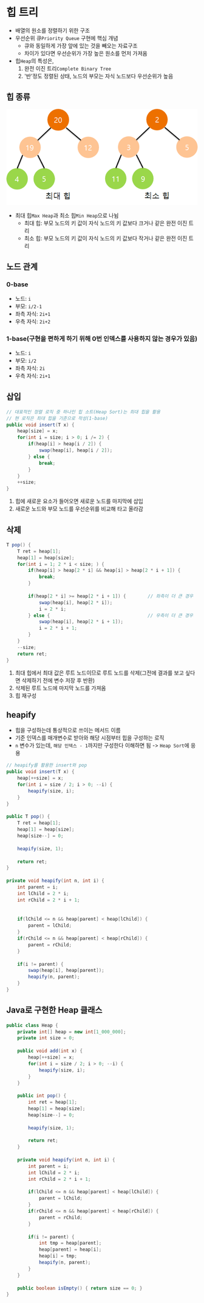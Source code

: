 # 힙 트리

- 배열의 원소를 정렬하기 위한 구조 
- 우선순위 큐`Priority Queue` 구현에 핵심 개념
  - 큐와 동일하게 가장 앞에 있는 것을 빼오는 자료구조
  - 차이가 있다면 우선순위가 가장 높은 원소를 먼저 가져옴
- 힙`Heap`의 특성은,
  1. 완전 이진 트리`Complete Binary Tree`
  2. '반'정도 정렬된 상태, 노드의 부모는 자식 노드보다 우선순위가 높음

## 힙 종류
![img.png](img.png)
- 최대 힙`Max Heap`과 최소 힙`Min Heap`으로 나뉨
  - 최대 힙: 부모 노드의 키 값이 자식 노드의 키 값보다 크거나 같은 완전 이진 트리
  - 최소 힙: 부모 노드의 키 값이 자식 노드의 키 값보다 작거나 같은 완전 이진 트리

## 노드 관계
### 0-base
- 노드: `i`
- 부모: `i/2-1`
- 좌측 자식: `2i+1`
- 우측 자식: `2i+2`

### 1-base(구현을 편하게 하기 위해 0번 인덱스를 사용하지 않는 경우가 있음)
- 노드: `i`
- 부모: `i/2`
- 좌측 자식: `2i`
- 우측 자식: `2i+1`


## 삽입
```java
// 대표적인 정렬 로직 중 하나인 힙 소트(Heap Sort)는 최대 힙을 활용
// 현 로직은 최대 힙을 기준으로 작성(1-base)
public void insert(T x) {
    heap[size] = x;
    for(int i = size; i > 0; i /= 2) {
        if(heap[i] > heap[i / 2]) {
            swap(heap[i], heap[i / 2]);
        } else {
            break;
        }
    }
    ++size;
}
```
1. 힙에 새로운 요소가 들어오면 새로운 노드를 마지막에 삽입
2. 새로운 노드와 부모 노드를 우선순위를 비교해 타고 올라감

## 삭제
```java
T pop() {
    T ret = heap[1];
    heap[1] = heap[size];
    for(int i = 1; 2 * i < size; ) {
        if(heap[i] > heap[2 * i] && heap[i] > heap[2 * i + 1]) {
            break;
        }    
        
        if(heap[2 * i] >= heap[2 * i + 1]) {        // 좌측이 더 큰 경우
            swap(heap[i], heap[2 * i]);
            i = 2 * i;
        } else {                                    // 우측이 더 큰 경우
            swap(heap[i], heap[2 * i + 1]);
            i = 2 * i + 1;
        }
    }
    --size;
    return ret;
}
```
1. 최대 힙에서 최대 값은 루트 노드이므로 루트 노드를 삭제(그전에 결과를 보고 싶다면 삭제하기 전에 변수 저장 후 반환)
2. 삭제된 루트 노드에 마지막 노드를 가져옴
3. 힙 재구성

## heapify
- 힙을 구성하는데 통상적으로 쓰이는 메서드 이름
- 기준 인덱스를 매개변수로 받아와 해당 시점부터 힙을 구성하는 로직
- `n` 변수가 있는데, `해당 인덱스 - 1`까지만 구성한다 이해하면 됨 -> `Heap Sort`에 응용

```java
// heapify를 활용한 insert와 pop
public void insert(T x) {
    heap[++size] = x;
    for(int i = size / 2; i > 0; --i) {
        heapify(size, i);    
    }
}

public T pop() {
    T ret = heap[1];
    heap[1] = heap[size];
    heap[size--] = 0;
    
    heapify(size, 1);
    
    return ret;
}

private void heapify(int n, int i) {
    int parent = i;
    int lChild = 2 * i;
    int rChild = 2 * i + 1;


    if(lChild <= n && heap[parent] < heap[lChild]) {
        parent = lChild;
    }
    if(rChild <= n && heap[parent] < heap[rChild]) {
        parent = rChild;
    }

    if(i != parent) {
        swap(heap[i], heap[parent]);
        heapify(n, parent);
    }
}
```

## Java로 구현한 Heap 클래스
```java
public class Heap {
    private int[] heap = new int[1_000_000];
    private int size = 0;

    public void add(int x) {
        heap[++size] = x;
        for(int i = size / 2; i > 0; --i) {
            heapify(size, i);
        }
    }

    public int pop() {
        int ret = heap[1];
        heap[1] = heap[size];
        heap[size--] = 0;

        heapify(size, 1);

        return ret;
    }

    private void heapify(int n, int i) {
        int parent = i;
        int lChild = 2 * i;
        int rChild = 2 * i + 1;

        if(lChild <= n && heap[parent] < heap[lChild]) {
            parent = lChild;
        }
        if(rChild <= n && heap[parent] < heap[rChild]) {
            parent = rChild;
        }
        
        if(i != parent) {
            int tmp = heap[parent];
            heap[parent] = heap[i];
            heap[i] = tmp;
            heapify(n, parent);
        }
    }

    public boolean isEmpty() { return size == 0; }
}
```
